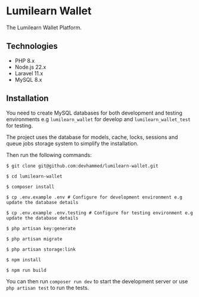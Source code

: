 # Lumilearn Wallet

The Lumilearn Wallet Platform.

## Technologies

- PHP 8.x
- Node.js 22.x
- Laravel 11.x
- MySQL 8.x

## Installation

You need to create MySQL databases for both development and testing environments e.g `lumilearn_wallet` for develop and `lumilearn_wallet_test` for testing.

The project uses the database for models, cache, locks, sessions and queue jobs storage system to simplify the installation.

Then run the following commands:

```shell
$ git clone git@github.com:devhammed/lumilearn-wallet.git

$ cd lumilearn-wallet

$ composer install

$ cp .env.example .env # Configure for development environment e.g update the database details

$ cp .env.example .env.testing # Configure for testing environment e.g update the database details

$ php artisan key:generate

$ php artisan migrate

$ php artisan storage:link

$ npm install

$ npm run build
```

You can then run `composer run dev` to start the development server or use `php artisan test` to run the tests.
